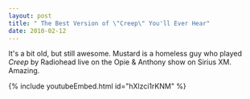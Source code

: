 ```yaml
---
layout: post
title: " The Best Version of \"Creep\" You'll Ever Hear"
date: 2010-02-12
---
```


<p class="intro"><span class="dropcap">I</span>t's a bit old, but still awesome. Mustard is a homeless guy who played <em>Creep</em> by Radiohead live on the Opie & Anthony show on Sirius XM. Amazing.</p>

{% include youtubeEmbed.html id="hXlzci1rKNM" %}
